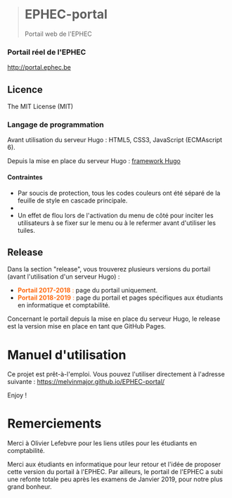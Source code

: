 ﻿># EPHEC-portal
>
>Portail web de l'EPHEC

### Portail réel de l'EPHEC

http://portal.ephec.be

## Licence

The MIT License (MIT)

### Langage de programmation

Avant utilisation du serveur Hugo : HTML5, CSS3, JavaScript (ECMAscript 6).

Depuis la mise en place du serveur Hugo : [framework Hugo](https://gohugo.io/)

#### Contraintes

- Par soucis de protection, tous les codes couleurs ont été séparé de la feuille de style en cascade principale.
- 
- Un effet de flou lors de l'activation du menu de côté pour inciter les utilisateurs à se fixer sur le menu ou à le refermer avant d'utiliser les tuiles.

## Release

Dans la section "release", vous trouverez plusieurs versions du portail (avant l'utilisation d'un serveur Hugo) :
- <span style="color:#FF6A10">**Portail 2017-2018** :</span> page du portail uniquement.
- <span style="color:#FF6A10">**Portail 2018-2019** :</span> page du portail et pages spécifiques aux étudiants en informatique et comptabilité.

Concernant le portail depuis la mise en place du serveur Hugo, le release est la version mise en place en tant que GitHub Pages.

# Manuel d'utilisation

Ce projet est prêt-à-l'emploi.
Vous pouvez l'utiliser directement à l'adresse suivante : https://melvinmajor.github.io/EPHEC-portal/

Enjoy !

Remerciements
==
Merci à Olivier Lefebvre pour les liens utiles pour les étudiants en comptabilité.

Merci aux étudiants en informatique pour leur retour et l'idée de proposer cette version du portail à l'EPHEC.
Par ailleurs, le portail de l'EPHEC a subi une refonte totale peu après les examens de Janvier 2019, pour notre plus grand bonheur.